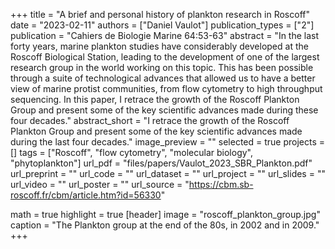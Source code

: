 +++
title = "A brief and personal history of plankton research in Roscoff"
date = "2023-02-11"
authors = ["Daniel Vaulot"]
publication_types = ["2"]
publication = "Cahiers de Biologie Marine 64:53-63"
abstract = "In the last forty years, marine plankton studies have considerably developed at the Roscoff Biological Station, leading to the development of one of the largest research group in the world working on this topic. This has been possible through a suite of technological advances that allowed us to have a better view of marine protist communities, from flow cytometry to high throughput sequencing. In this paper, I retrace the growth of the Roscoff Plankton Group and present some of the key scientific advances made during these four decades."
abstract_short = "I retrace the growth of the Roscoff Plankton Group and present some of the key scientific advances made during the last four decades."
image_preview = ""
selected = true
projects = []
tags = ["Roscoff", "flow cytometry", "molecular biology", "phytoplankton"]
url_pdf = "files/papers/Vaulot_2023_SBR_Plankton.pdf"
url_preprint = ""
url_code = ""
url_dataset = ""
url_project = ""
url_slides = ""
url_video = ""
url_poster = ""
url_source = "https://cbm.sb-roscoff.fr/cbm/article.htm?id=56330"

math = true
highlight = true
[header]
image = "roscoff_plankton_group.jpg"
caption = "The Plankton group at the end of the 80s, in 2002 and in 2009."
+++
